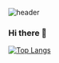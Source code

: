 ![header](https://capsule-render.vercel.app/api?type=slice&color=0:ca9456,50:FFBE98,100:8398ca&height=200&text=Check%20Chaekeun!&animation=fadeIn&fontColor=2c333e&fontAlign=60&rotate=13&fontAlignY=25&fontAlign=90&fontSize=50)


### Hi there 👋

[![Top Langs](https://github-readme-stats.vercel.app/api/top-langs/?username=chaekeun&layout=compact)](https://github.com/chaekeun/github-readme-stats)

<!--
**chaekeun/chaekeun** is a ✨ _special_ ✨ repository because its `README.md` (this file) appears on your GitHub profile.

Here are some ideas to get you started:

- 🔭 I’m currently working on ...
- 🌱 I’m currently learning ...
- 👯 I’m looking to collaborate on ...
- 🤔 I’m looking for help with ...
- 💬 Ask me about ...
- 📫 How to reach me: ...
- 😄 Pronouns: ...
- ⚡ Fun fact: ...
-->
